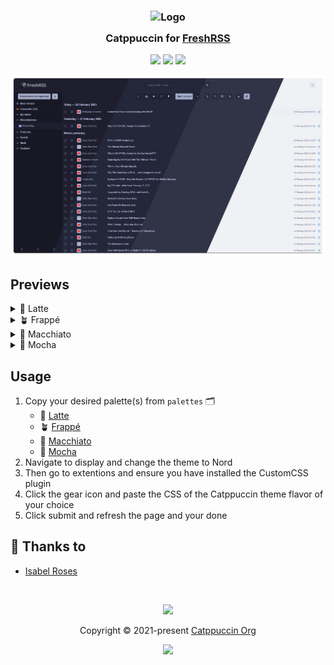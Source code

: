 <h3 align="center">
	<img src="https://raw.githubusercontent.com/catppuccin/catppuccin/main/assets/logos/exports/1544x1544_circle.png" width="100" alt="Logo"/><br/>
	<img src="https://raw.githubusercontent.com/catppuccin/catppuccin/main/assets/misc/transparent.png" height="30" width="0px"/>
	Catppuccin for <a href="https://freshrss.org">FreshRSS</a>
	<img src="https://raw.githubusercontent.com/catppuccin/catppuccin/main/assets/misc/transparent.png" height="30" width="0px"/>
</h3>

<p align="center">
	<a href="https://github.com/catppuccin/freshrss/stargazers"><img src="https://img.shields.io/github/stars/catppuccin/freshrss?colorA=363a4f&colorB=b7bdf8&style=for-the-badge"></a>
	<a href="https://github.com/catppuccin/freshrss/issues"><img src="https://img.shields.io/github/issues/catppuccin/freshrss?colorA=363a4f&colorB=f5a97f&style=for-the-badge"></a>
	<a href="https://github.com/catppuccin/freshrss/contributors"><img src="https://img.shields.io/github/contributors/catppuccin/freshrss?colorA=363a4f&colorB=a6da95&style=for-the-badge"></a>
</p>

<p align="center">
	<img src="./assets/res.webp" />
</p>

## Previews

<details>
<summary>🌻 Latte</summary>
	<img src="./assets/latte.png" />
</details>
<details>
<summary>🪴 Frappé</summary>
	<img src="./assets/frappe.png" />
</details>
<details>
<summary>🌺 Macchiato</summary>
	<img src="./assets/macchiato.png" />	
</details>
<details>
<summary>🌿 Mocha</summary>
	<img src="./assets/mocha.png" />
</details>

## Usage

1. Copy your desired palette(s) from `palettes` 🗂️
   - 🌻 [Latte](palettes/latte.css)
   - 🪴 [Frappé](palettes/frappe.css)
   - 🌺 [Macchiato](palettes/macchiato.css)
   - 🌿 [Mocha](palettes/mocha.css)
2. Navigate to display and change the theme to Nord
3. Then go to extentions and ensure you have installed the CustomCSS plugin
4. Click the gear icon and paste the CSS of the Catppuccin theme flavor of your choice
5. Click submit and refresh the page and your done

## 💝 Thanks to

- [Isabel Roses](https://github.com/isabelroses)

&nbsp;

<p align="center">
	<img src="https://raw.githubusercontent.com/catppuccin/catppuccin/main/assets/footers/gray0_ctp_on_line.svg?sanitize=true" />
</p>

<p align="center">
	Copyright &copy; 2021-present <a href="https://github.com/catppuccin" target="_blank">Catppuccin Org</a>
</p>

<p align="center">
	<a href="https://github.com/catppuccin/catppuccin/blob/main/LICENSE"><img src="https://img.shields.io/static/v1.svg?style=for-the-badge&label=License&message=MIT&logoColor=d9e0ee&colorA=363a4f&colorB=b7bdf8"/></a>
</p>
